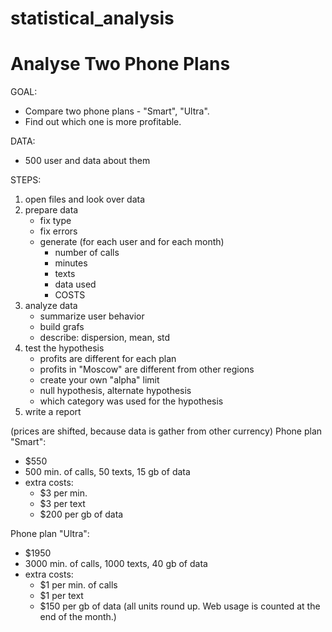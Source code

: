 # statistical_analysis

<h1>Analyse Two Phone Plans</h1>

GOAL: 
- Compare two phone plans - "Smart", "Ultra".
- Find out which one is more profitable.

DATA:
- 500 user and data about them

STEPS:
1. open files and look over data
2. prepare data
   - fix type
   - fix errors
   - generate (for each user and for each month)
     - number of calls
     - minutes
     - texts
     - data used
     - COSTS
3. analyze data
   - summarize user behavior
   - build grafs
   - describe: dispersion, mean, std
4. test the hypothesis
   - profits are different for each plan
   - profits in "Moscow" are different from other regions
   - create your own "alpha" limit
   - null hypothesis, alternate hypothesis
   - which category was used for the hypothesis
5. write a report

(prices are shifted, because data is gather from other currency)
Phone plan "Smart":
- $550
- 500 min. of calls, 50 texts, 15 gb of data
- extra costs:
  - $3 per min.
  - $3 per text
  - $200 per gb of data

Phone plan "Ultra":
- $1950
- 3000 min. of calls, 1000 texts, 40 gb of data
- extra costs:
  - $1 per min. of calls
  - $1 per text
  - $150 per gb of data
(all units round up. Web usage is counted at the end of the month.)
